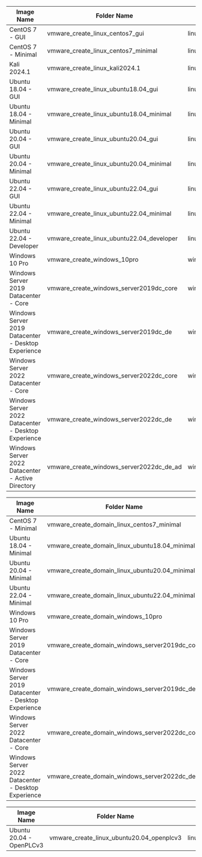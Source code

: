 | Image Name                                          | Folder Name                     | Match Name                |
|-----------------------------------------------------|---------------------------------|---------------------------|
| CentOS 7 - GUI                                      | vmware_create_linux_centos7_gui | linux_centos7_gui         |
| CentOS 7 - Minimal                                  | vmware_create_linux_centos7_minimal | linux_centos7_minimal     |
| Kali 2024.1                                         | vmware_create_linux_kali2024.1  | linux_kali2024.1          |
| Ubuntu 18.04 - GUI                                  | vmware_create_linux_ubuntu18.04_gui | linux_ubuntu18.04_gui     |
| Ubuntu 18.04 - Minimal                              | vmware_create_linux_ubuntu18.04_minimal | linux_ubuntu18.04_minimal |
| Ubuntu 20.04 - GUI                                  | vmware_create_linux_ubuntu20.04_gui | linux_ubuntu20.04_gui     |
| Ubuntu 20.04 - Minimal                              | vmware_create_linux_ubuntu20.04_minimal | linux_ubuntu20.04_minimal |
| Ubuntu 22.04 - GUI                                  | vmware_create_linux_ubuntu22.04_gui | linux_ubuntu22.04_gui     |
| Ubuntu 22.04 - Minimal                              | vmware_create_linux_ubuntu22.04_minimal | linux_ubuntu22.04_minimal |
| Ubuntu 22.04 - Developer                            | vmware_create_linux_ubuntu22.04_developer | linux_ubuntu22.04_developer |
| Windows 10 Pro                                      | vmware_create_windows_10pro     | windows_10pro             |
| Windows Server 2019 Datacenter - Core               | vmware_create_windows_server2019dc_core | windows_server2019dc_core |
| Windows Server 2019 Datacenter - Desktop Experience | vmware_create_windows_server2019dc_de | windows_server2019dc_de   |
| Windows Server 2022 Datacenter - Core               | vmware_create_windows_server2022dc_core | windows_server2022dc_core |
| Windows Server 2022 Datacenter - Desktop Experience | vmware_create_windows_server2022dc_de | windows_server2022dc_de   |
| Windows Server 2022 Datacenter - Active Directory   | vmware_create_windows_server2022dc_de_ad | windows_server2022dc_de_ad|

| Image Name                                          | Folder Name                     | Match Name                |
|-----------------------------------------------------|---------------------------------|---------------------------|
| CentOS 7 - Minimal                                  | vmware_create_domain_linux_centos7_minimal | linux_centos7_minimal |
| Ubuntu 18.04 - Minimal                              | vmware_create_domain_linux_ubuntu18.04_minimal | linux_ubuntu18.04_minimal |
| Ubuntu 20.04 - Minimal                              | vmware_create_domain_linux_ubuntu20.04_minimal | linux_ubuntu20.04_minimal |
| Ubuntu 22.04 - Minimal                              | vmware_create_domain_linux_ubuntu22.04_minimal | linux_ubuntu22.04_minimal |
| Windows 10 Pro                                      | vmware_create_domain_windows_10pro | windows_10pro      |
| Windows Server 2019 Datacenter - Core               | vmware_create_domain_windows_server2019dc_core | windows_server2019dc_core |
| Windows Server 2019 Datacenter - Desktop Experience | vmware_create_domain_windows_server2019dc_de | windows_server2019dc_de |
| Windows Server 2022 Datacenter - Core               | vmware_create_domain_windows_server2022dc_core | windows_server2022dc_core |
| Windows Server 2022 Datacenter - Desktop Experience | vmware_create_domain_windows_server2022dc_de | windows_server2022dc_de |

| Image Name                                          | Folder Name                     | Match Name                |
|-----------------------------------------------------|---------------------------------|---------------------------|
| Ubuntu 20.04 - OpenPLCv3                            | vmware_create_linux_ubuntu20.04_openplcv3 | linux_ubuntu20.04_openplcv3 |
